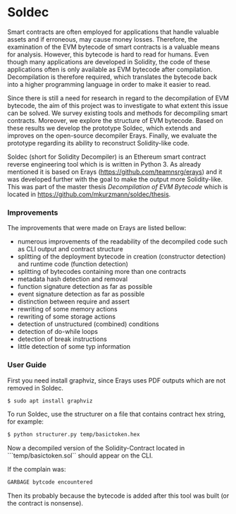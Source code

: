 # Soldec
Smart contracts are often employed for applications that handle valuable assets and if erroneous, may cause money losses. 
Therefore, the examination of the EVM bytecode of smart contracts is a valuable means for analysis. However, this bytecode 
is hard to read for humans. Even though many applications are developed in Solidity, the code of these applications often 
is only available as EVM bytecode after compilation. Decompilation is therefore required, which translates the bytecode 
back into a higher programming language in order to make it easier to read.

Since there is still a need for research in regard to the decompilation of EVM bytecode, the aim of this project was to 
investigate to what extent this issue can be solved. We survey existing tools and methods for decompiling smart contracts. 
Moreover, we explore the structure of EVM bytecode. Based on these results we develop the prototype Soldec, which extends 
and improves on the open-source decompiler Erays. Finally, we evaluate the prototype regarding its ability to reconstruct 
Solidity-like code.

Soldec (short for Solidity Decompiler) is an Ethereum smart contract reverse engineering tool which is is written in 
Python 3. As already mentioned it is based on Erays (https://github.com/teamnsrg/erays) and it was developed further 
with the goal to make the output more Solidity-like. This was part of the master thesis
_Decompilation of EVM Bytecode_ which is located in https://github.com/mkurzmann/soldec/thesis.

### Improvements
The improvements that were made on Erays are listed bellow:
- numerous improvements of the readability of the decompiled code such as CLI output and contract structure
- splitting of the deployment bytecode in creation (constructor detection) and runtime code (function detection)
- splitting of bytecodes containing more than one contracts
- metadata hash detection and removal
- function signature detection as far as possible
- event signature detection as far as possible
- distinction between require and assert
- rewriting of some memory actions
- rewriting of some storage actions
- detection of unstructured (combined) conditions
- detection of do-while loops
- detection of break instructions
- little detection of some typ information

### User Guide
First you need install graphviz, since Erays uses PDF outputs which are not removed in Soldec.
```sh
$ sudo apt install graphviz
```
To run Soldec, use the structurer on a file that contains contract hex string, for example:
```sh
$ python structurer.py temp/basictoken.hex
```
Now a decompiled version of the Solidity-Contract located in ```temp/basictoken.sol`` should appear on the CLI.

If the complain was:
```sh
GARBAGE bytcode encountered
```
Then its probably because the bytecode is added after this tool was built (or the contract is nonsense).
